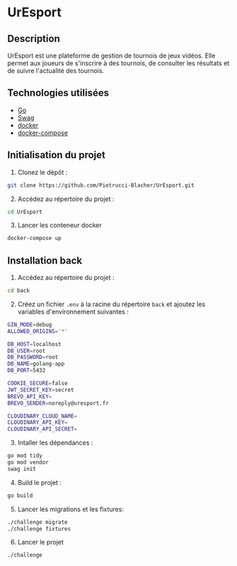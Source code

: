 # UrEsport

## Description

UrEsport est une plateforme de gestion de tournois de jeux vidéos. Elle permet aux joueurs de s'inscrire à des tournois, de consulter les résultats et de suivre l'actualité des tournois.

## Technologies utilisées

* [Go](https://golang.org/)
* [Swag](https://github.com/swaggo/swag)
* [docker](https://www.docker.com/)
* [docker-compose](https://docs.docker.com/compose/)

## Initialisation du projet

1. Clonez le dépôt :
```bash
git clone https://github.com/Pietrucci-Blacher/UrEsport.git
```

2. Accédez au répertoire du projet :
```bash
cd UrEsport
```

3. Lancer les conteneur docker
```bash
docker-compose up
```

## Installation back

1. Accédez au répertoire du projet :
```bash
cd back
```

2. Créez un fichier `.env` à la racine du répertoire `back` et ajoutez les variables d'environnement suivantes :
```bash
GIN_MODE=debug
ALLOWED_ORIGINS='*'

DB_HOST=localhost
DB_USER=root
DB_PASSWORD=root
DB_NAME=golang-app
DB_PORT=5432

COOKIE_SECURE=false
JWT_SECRET_KEY=secret
BREVO_API_KEY=
BREVO_SENDER=noreply@uresport.fr

CLOUDINARY_CLOUD_NAME=
CLOUDINARY_API_KEY=
CLOUDINARY_API_SECRET=
```

3. Intaller les dépendances :
```bash
go mod tidy
go mod vendor
swag init
```

4. Build le projet :
```bash
go build
```

5. Lancer les migrations et les fixtures:
```bash
./challenge migrate
./challenge fixtures
```

6. Lancer le projet
```bash
./challenge
```
